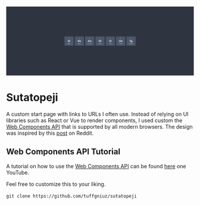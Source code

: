 ![Screenshot](ss.png)

# Sutatopeji

A custom start page with links to URLs I often use. Instead of relying on UI libraries such as React or Vue to render components, I used custom the [Web Components API](https://developer.mozilla.org/en-US/docs/Web/Web_Components) that is supported by all modern browsers. The design was inspired by this [post](https://www.reddit.com/r/startpages/comments/wzw98e/simple_monochrome_homepage_and_a_script_to/) on Reddit.

## Web Components API Tutorial

A tutorial on how to use the [Web Components API](https://developer.mozilla.org/en-US/docs/Web/Web_Components) can be found [here](https://youtu.be/P1spwHdHqZI) one YouTube.

Feel free to customize this to your liking.

`git clone https://github.com/tuffgniuz/sutatopeji`
